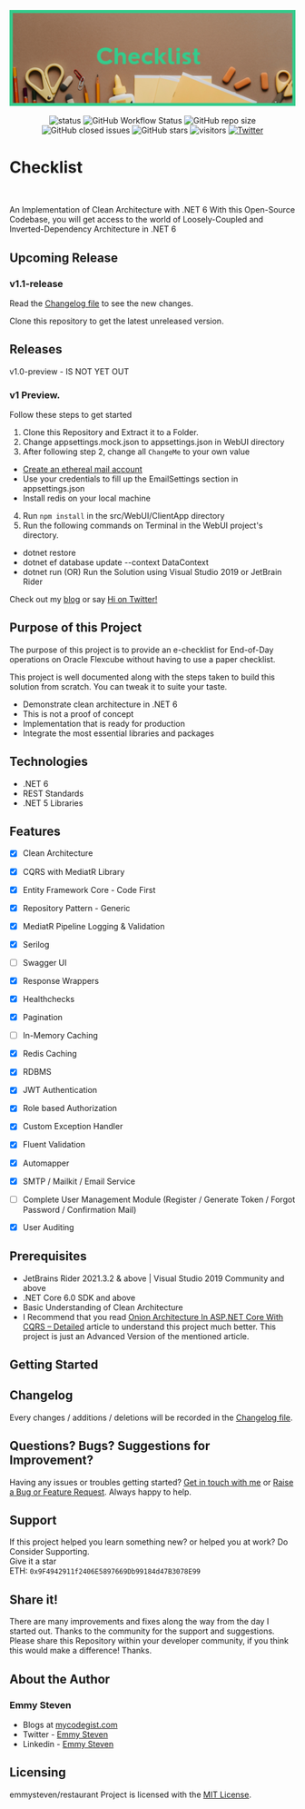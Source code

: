 
![checklist_logo](https://github.com/emmysteven/checklist/blob/main/media/checklist.png)

<div align="center">
	<img alt="status" src="https://img.shields.io/badge/Status-developing-brightgree">
	<img alt="GitHub Workflow Status" src="https://img.shields.io/github/workflow/status/emmysteven/checklist/.NET">
	<img alt="GitHub repo size" src="https://img.shields.io/github/repo-size/emmysteven/checklist">
	<img alt="GitHub closed issues" src="https://img.shields.io/github/issues-closed/emmysteven/checklist">
	<img alt="GitHub stars" src="https://img.shields.io/github/stars/emmysteven/checklist">
	<img alt="visitors" src="https://visitor-badge.laobi.icu/badge?page_id=checklist">
	<a href="https://twitter.com/intent/tweet?hashtags=checklist,foodie,dotnet,oss&text=🥘+Restuarant.+A+booking+platform+for+those+who+love+eating+outdoors&url=https%3A%2F%2Fgithub.com%2Femmysteven%2Fchecklist&via=emmysteven_">
		<img alt="Twitter" src="https://img.shields.io/twitter/url/http/shields.io.svg?style=flat&logo=twitter">
	</a>


</div>

# Checklist
<br/>

An Implementation of Clean Architecture with .NET 6
With this Open-Source Codebase, you will get access to the world of Loosely-Coupled and Inverted-Dependency Architecture in .NET 6

## Upcoming Release

### v1.1-release

Read the [Changelog file](https://github.com/emmysteven/checklist/blob/main/CHANGELOG.md) to see the new changes.

Clone this repository to get the latest unreleased version.


## Releases

v1.0-preview - IS NOT YET OUT<!--[Download the first Preview here](https://github.com/emmysteven/checklist/releases/tag/v1.0-preview) -->

### v1 Preview.
Follow these steps to get started
1. Clone this Repository and Extract it to a Folder.
2. Change appsettings.mock.json to appsettings.json in WebUI directory
3. After following step 2, change all <code>ChangeMe</code> to your own value
- [Create an ethereal mail account](https://ethereal.email/)
- Use your credentials to fill up the EmailSettings section in appsettings.json
- Install redis on your local machine
4. Run <code>npm install</code> in the src/WebUI/ClientApp directory
5. Run the following commands on Terminal in the WebUI project's directory.
- dotnet restore
- dotnet ef database update --context DataContext
- dotnet run (OR) Run the Solution using Visual Studio 2019 or JetBrain Rider

Check out my [blog](https://www.mycodegist.com) or say [Hi on Twitter!](https://twitter.com/emmysteven_)

## Purpose of this Project

The purpose of this project is to provide an e-checklist for End-of-Day operations on Oracle Flexcube without having to use a paper checklist.

This project is well documented along with the steps taken to build this solution from scratch. You can tweak it to suite your taste.
- Demonstrate clean architecture in .NET 6
- This is not a proof of concept
- Implementation that is ready for production
- Integrate the most essential libraries and packages



## Technologies
- .NET 6
- REST Standards
- .NET 5 Libraries



## Features
- [x] Clean Architecture
- [x] CQRS with MediatR Library
- [x] Entity Framework Core - Code First
- [x] Repository Pattern - Generic
- [x] MediatR Pipeline Logging & Validation
- [x] Serilog
- [ ] Swagger UI
- [x] Response Wrappers
- [x] Healthchecks
- [x] Pagination
- [ ] In-Memory Caching
- [x] Redis Caching
- [x] RDBMS
- [x] JWT Authentication
- [x] Role based Authorization
- [x] Custom Exception Handler
- [x] Fluent Validation
- [x] Automapper
- [x] SMTP / Mailkit / Email Service
- [ ] Complete User Management Module (Register / Generate Token / Forgot Password / Confirmation Mail)
- [x] User Auditing



## Prerequisites
- JetBrains Rider 2021.3.2 & above | Visual Studio 2019 Community and above
- .NET Core 6.0 SDK and above
- Basic Understanding of Clean Architecture
- I Recommend that you read [Onion Architecture In ASP.NET Core With CQRS – Detailed](https://www.codewithmukesh.com/blog/onion-architecture-in-aspnet-core/) article to understand this project much better. This project is just an Advanced Version of the mentioned article.

## Getting Started

## Changelog
Every changes / additions / deletions will be recorded in the [Changelog file](https://github.com/emmysteven/Restaurant/blob/main/CHANGELOG.md).

## Questions? Bugs? Suggestions for Improvement?
Having any issues or troubles getting started? [Get in touch with me](https://www.mycodegist.com/contact) or [Raise a Bug or Feature Request](https://github.com/emmysteven/restaurant/issues/new/choose). Always happy to help.

## Support
If this project helped you learn something new? or helped you at work? Do Consider Supporting. <br/>Give it a star <br/>ETH: <code>0x9F4942911f2406E5897669Db99184d47B3078E99</code>


## Share it!
There are many improvements and fixes along the way from the day I started out. Thanks to the community for the support and suggestions.
Please share this Repository within your developer community, if you think this would make a difference! Thanks.

## About the Author
### Emmy Steven
- Blogs at [mycodegist.com](https://www.mycodegist.com)
- Twitter - [Emmy Steven](https://www.twitter.com/emmysteven_)
- Linkedin - [Emmy Steven](https://www.linkedin.com/in/emmysteven/)

## Licensing
emmysteven/restaurant Project is licensed with the [MIT License](https://github.com/emmysteven/checklist/blob/main/LICENSE).
